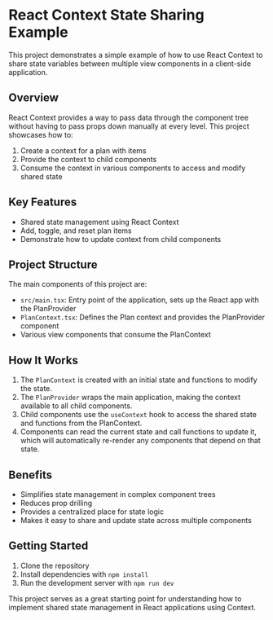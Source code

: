 # React Context State Sharing Example

This project demonstrates a simple example of how to use React Context to share state variables between multiple view components in a client-side application.

## Overview

React Context provides a way to pass data through the component tree without having to pass props down manually at every level. This project showcases how to:

1. Create a context for a plan with items
2. Provide the context to child components
3. Consume the context in various components to access and modify shared state

## Key Features

- Shared state management using React Context
- Add, toggle, and reset plan items
- Demonstrate how to update context from child components

## Project Structure

The main components of this project are:

- `src/main.tsx`: Entry point of the application, sets up the React app with the PlanProvider
- `PlanContext.tsx`: Defines the Plan context and provides the PlanProvider component
- Various view components that consume the PlanContext

## How It Works

1. The `PlanContext` is created with an initial state and functions to modify the state.
2. The `PlanProvider` wraps the main application, making the context available to all child components.
3. Child components use the `useContext` hook to access the shared state and functions from the PlanContext.
4. Components can read the current state and call functions to update it, which will automatically re-render any components that depend on that state.

## Benefits

- Simplifies state management in complex component trees
- Reduces prop drilling
- Provides a centralized place for state logic
- Makes it easy to share and update state across multiple components

## Getting Started

1. Clone the repository
2. Install dependencies with `npm install`
3. Run the development server with `npm run dev`

This project serves as a great starting point for understanding how to implement shared state management in React applications using Context.
